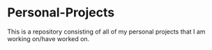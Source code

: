 # Personal-Projects
This is a repository consisting of all of my personal projects that I am working on/have worked on.
